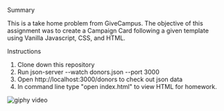 Summary

This is a take home problem from GiveCampus. The objective of this assignment was to create a Campaign Card following a given template using Vanilla Javascript, CSS, and HTML.

Instructions

1. Clone down this repository
2. Run json-server --watch donors.json --port 3000
3. Open http://localhost:3000/donors to check out json data
4. In command line type "open index.html" to view HTML for homework.

![giphy video](https://user-images.githubusercontent.com/33858127/88340903-9f0cba80-cd0a-11ea-91db-d1a7977b7e59.gif)

